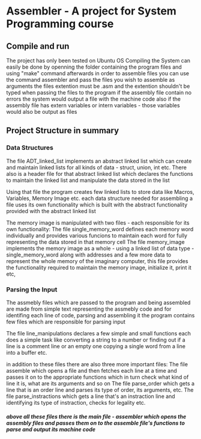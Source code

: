 # Assembler - A project for System Programming course

## Compile and run

The project has only been tested on Ubuntu OS 
Compiling the System can easily be done by openning the folder containing the program files and using "make" command
afterwards in order to assemble files you can use the command assembler and pass the files you wish to assemble as arguments 
the files extention must be .asm and the extention shouldn't be typed when passing the files to the program
if the assembly file contain no errors the system would output a file with the machine code 
also if the assembly file has extern variables or intern variables - those variables would also be output as files 

## Project Structure in summary

### Data Structures
The file ADT_linked_list implements an abstract linked list which can create and maintain linked lists for all kinds of data - struct, union, int etc.
There also is a header file for that abstract linked list which declares the functions to maintain the linked list and manipulate the data stored in the list

Using that file the program creates few linked lists to store data like Macros, Variables, Memory Image etc.
each data structure needed for assembling a file uses its own functionality which is built with the abstract functionality provided with the abstract linked list

The memory image is manipulated with two files - each responsible for its own functionality:
    The file single_memory_word defines each memory word individually and provides various funcions to maintain each word for fully representing the data stored in that memory cell 
    The file memory_image implements the memory image as a whole - using a linked list of data type - single_memory_word along with addresses and a few more data to represent the whole memory of the imaginary computer, this file provides the functionality required to maintain the memory image, initialize it, print it etc,
 
### Parsing the Input
The assmebly files which are passed to the program and being assembled are made from simple text representing the assmebly code and for identifing each line of code, parsing and assembling it the program contains few files which are responsible for parsing input

The file line_manipulations declares a few simple and small functions each does a simple task like converting a string to a number or finding out if a line is a comment line or an empty one copying a single word from a line into a buffer etc.

in addition to these files there are also three more important files:
The file assemble which opens a file and then fetches each line at a time and passes it on to the appropriate functions which in turn check what kind of line it is, what are its arguments and so on
The file parse_order which gets a line that is an order line and parses its type of order, its arguments, etc.
The file parse_instractions which gets a line that's an instraction line and identifying its type of instraction, checks for legality etc.

##### above all these files there is the main file - assembler which opens the assembly files and passes them on to the assemble file's functions to parse and output its machine code

